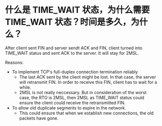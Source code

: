 # 什么是 TIME_WAIT 状态，为什么需要 TIME_WAIT 状态？时间是多久，为什么？

After client sent FIN and server sendt ACK and FIN, client turned into TIME_WAIT status and sent ACK to the server. It will stay for 2MSL.

Reasons:

- To implement TCP's full-duplex connection termination reliably
  - The last ACK sent by the client might be lost. In that case, the server will retransmit FIN. In order to receive this FIN, client has to wait for a while.
  - 2MSL is not really neccessary. But in consideration of the worst case, the RTO is 2MSL, then 2MSL as TIME_WAIT status could ensure the client could receive the retransmitted FIN.
- To allow old duplicate segments to expire in the network.
  - This could ensure that when we establish new connections, the old packets have gone.